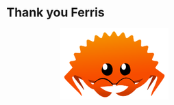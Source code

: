 # Thank you Ferris

<style>
.center {
  display: block;
  margin-left: auto;
  margin-right: auto;
  width: 50%;
}
</style>

<img alt="Rust logo" title="Rust logo" class="center" src="img/rustacean-ferris-orig-noshadow.png">


